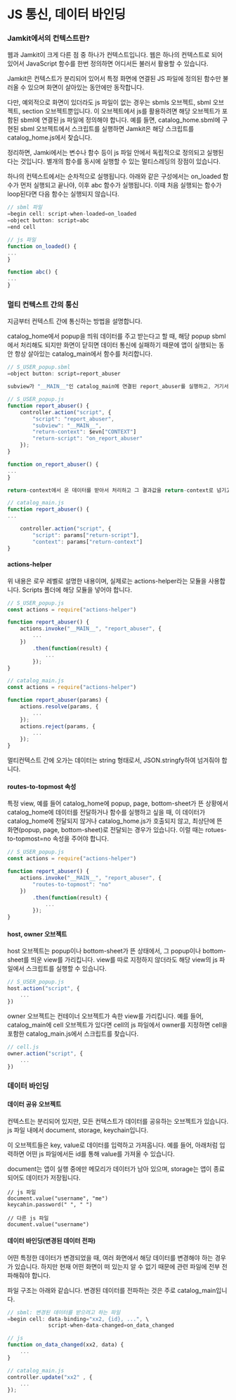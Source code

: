 # JS 통신, 데이터 바인딩

### Jamkit에서의 컨텍스트란?

웹과 Jamkit이 크게 다른 점 중 하나가 컨텍스트입니다. 웹은 하나의 컨텍스트로 되어 있어서 JavaScript 함수를 한번 정의하면 어디서든 불러서 활용할 수 있습니다.

Jamkit은 컨텍스트가 분리되어 있어서 특정 화면에 연결된 JS 파일에 정의된 함수만 불러올 수 있으며 화면이 살아있는 동안에만 동작합니다.

다만, 예외적으로 화면이 있더라도 js 파일이 없는 경우는 sbmls 오브젝트, sbml 오브젝트, section 오브젝트뿐입니다. 이 오브젝트에서 js를 활용하려면 해당 오브젝트가 포함된 sbml에 연결된 js 파일에 정의해야 합니다. 예를 들면, catalog_home.sbml에 구현된 sbml 오브젝트에서 스크립트를 실행하면 Jamkit은 해당 스크립트를 catalog_home.js에서 찾습니다.

정리하면, Jamki에서는 변수나 함수 등이 js 파일 안에서 독립적으로 정의되고 실행된다는 것입니다. 별개의 함수를 동시에 실행할 수 있는 멀티스레딩의 장점이 있습니다.

하나의 컨텍스트에서는 순차적으로 실행됩니다. 아래와 같은 구성에서는 on_loaded 함수가 먼저 실행되고 끝나야, 이후 abc 함수가 실행됩니다. 이때 처음 실행되는 함수가 loop된다면 다음 함수는 실행되지 않습니다.

```javascript
// sbml 파일
=begin cell: script-when-loaded=on_loaded
=object button: script=abc
=end cell

// js 파일
function on_loaded() {
...
}

function abc() {
...
}
```

### 멀티 컨텍스트 간의 통신

지금부터 컨텍스트 간에 통신하는 방법을 설명합니다.

catalog_home에서 popup을 띄워 데이터를 주고 받는다고 할 때, 해당 popup sbml에서 처리해도 되지만 화면이 닫히면 데이터 통신에 실패하기 때문에 앱이 실행되는 동안 항상 살아있는 catalog_main에서 함수를 처리합니다.

```javascript
// S_USER_popup.sbml
=object button: script=report_abuser
```

```javascript
subview가 "__MAIN__"인 catalog_main에 연결된 report_abuser를 실행하고, 거기서 보내준 데이터를 다시 받아서 on_report_abuser를 실행함

// S_USER_popup.js
function report_abuser() {
    controller.action("script", {
        "script": "report_abuser",
        "subview": "__MAIN__",
        "return-context": $evn["CONTEXT"]
        "return-script": "on_report_abuser"
    });
}

function on_report_abuser() {
...
}
```

```javascript
return-context에서 온 데이터를 받아서 처리하고 그 결과값을 return-context로 넘기고 return-script를 실행함

// catalog_main.js
function report_abuser() {
...

    controller.action("script", {
        "script": params["return-script"],
        "context": params["return-context"]
}
```

#### actions-helper

위 내용은 로우 레벨로 설명한 내용이며, 실제로는 actions-helper라는 모듈을 사용합니다. Scripts 폴더에 해당 모듈을 넣어야 합니다.

```javascript
// S_USER_popup.js
const actions = require("actions-helper")

function report_abuser() {
    actions.invoke("__MAIN__", "report_abuser", {
        ...
    })
        .then(function(result) {
            ...
        });
}
```

```javascript
// catalog_main.js
const actions = require("actions-helper")

function report_abuser(params) {
    actions.resolve(params, {
        ...
    });
    actions.reject(params, {
        ...
    });
}
```

멀티컨텍스트 간에 오가는 데이터는 string 형태로서, JSON.stringfy하여 넘겨줘야 합니다.

#### routes-to-topmost 속성

특정 view, 예를 들어 catalog_home에 popup, page, bottom-sheet가 뜬 상황에서 catalog_home에 데이터를 전달하거나 함수를 실행하고 싶을 때, 이 데이터가 catalog_home에 전달되지 않거나 catalog_home.js가 호출되지 않고, 최상단에 뜬 화면(popup, page, bottom-sheet)로 전달되는 경우가 있습니다. 이럴 때는 rotues-to-topmost=no 속성을 주어야 합니다.

```javascript
// S_USER_popup.js
const actions = require("actions-helper")

function report_abuser() {
    actions.invoke("__MAIN__", "report_abuser", {
        "routes-to-topmost": "no"
    })
        .then(function(result) {
            ...
        });
}
```

#### host, owner 오브젝트

host 오브젝트는 popup이나 bottom-sheet가 뜬 상태에서, 그 popup이나 bottom-sheet를 띄운 view를 가리킵니다. view를 따로 지정하지 않더라도 해당 view의 js 파일에서 스크립트를 실행할 수 있습니다.

```javascript
// S_USER_popup.js
host.action("script", {
    ...
})
```

owner 오브젝트는 컨테이너 오브젝트가 속한 view를 가리킵니다. 예를 들어, catalog_main에 cell 오브젝트가 있다면 cell의 js 파일에서 owner를 지정하면 cell을 포함한 catalog_main.js에서 스크립트를 찾습니다.

```javascript
// cell.js
owner.action("script", {
    ...
})
```

### 데이터 바인딩

#### 데이터 공유 오브젝트

컨텍스트는 분리되어 있지만, 모든 컨텍스트가 데이터를 공유하는 오브젝트가 있습니다. js 파일 내에서 document, storage, keychain입니다.

이 오브젝트들은 key, value로 데이터를 입력하고 가져옵니다. 예를 들어, 아래처럼 입력하면 어떤 js 파일에서든 id를 통해 value를 가져올 수 있습니다.

document는 앱이 실행 중에만 메모리가 데이터가 남아 있으며, storage는 앱이 종료되어도 데이터가 저장됩니다.

```
// js 파일
document.value("username", "me")
keycahin.password(" ", " ")

// 다른 js 파일
document.value("username")
```

#### 데이터 바인딩(변경된 데이터 전파)

어떤 특정한 데이터가 변경되었을 때, 여러 화면에서 해당 데이터를 변경해야 하는 경우가 있습니다. 하지만 현재 어떤 화면이 떠 있는지 알 수 없기 때문에 관련 파일에 전부 전파해줘야 합니다.

파일 구조는 아래와 같습니다. 변경된 데이터를 전파하는 것은 주로 catalog_main입니다.

```javascript
// sbml: 변경된 데이터를 받으려고 하는 파일
=begin cell: data-binding="xx2, {id}, ...", \
             script-when-data-changed=on_data_changed

// js
function on_data_changed(xx2, data) {
    ...
}

// catalog_main.js
controller.update("xx2" , {
    ...
});
```
